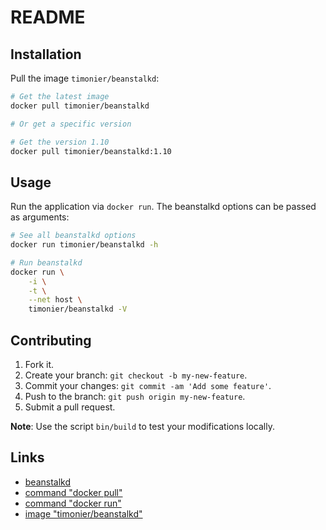 # README

## Installation

Pull the image `timonier/beanstalkd`:

```sh
# Get the latest image
docker pull timonier/beanstalkd

# Or get a specific version

# Get the version 1.10
docker pull timonier/beanstalkd:1.10
```

## Usage

Run the application via `docker run`. The beanstalkd options can be passed as arguments:

```sh
# See all beanstalkd options
docker run timonier/beanstalkd -h

# Run beanstalkd
docker run \
    -i \
    -t \
    --net host \
    timonier/beanstalkd -V
```

## Contributing

1. Fork it.
2. Create your branch: `git checkout -b my-new-feature`.
3. Commit your changes: `git commit -am 'Add some feature'`.
4. Push to the branch: `git push origin my-new-feature`.
5. Submit a pull request.

__Note__: Use the script `bin/build` to test your modifications locally.

## Links

* [beanstalkd](https://github.com/kr/beanstalkd)
* [command "docker pull"](https://docs.docker.com/reference/commandline/pull/)
* [command "docker run"](https://docs.docker.com/reference/run/)
* [image "timonier/beanstalkd"](https://hub.docker.com/r/timonier/beanstalkd/)

